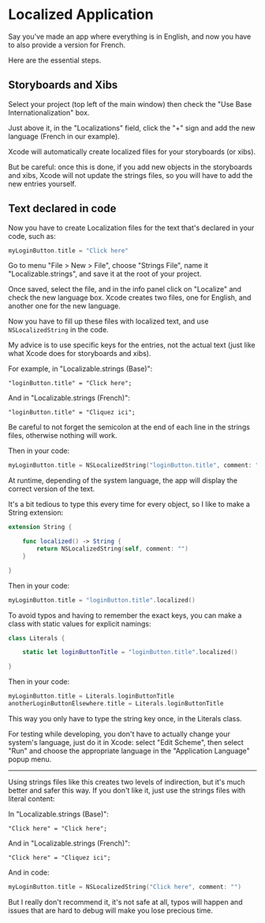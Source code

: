# Localized Application

Say you've made an app where everything is in English, and now you have to also provide a version for French.

Here are the essential steps.

## Storyboards and Xibs

Select your project (top left of the main window) then check the "Use Base Internationalization" box.

Just above it, in the "Localizations" field, click the "+" sign and add the new language (French in our example).

Xcode will automatically create localized files for your storyboards (or xibs).

But be careful: once this is done, if you add new objects in the storyboards and xibs, Xcode will not update the strings files, so you will have to add the new entries yourself.

## Text declared in code

Now you have to create Localization files for the text that's declared in your code, such as:

```swift
myLoginButton.title = "Click here"
```

Go to menu "File > New > File", choose "Strings File", name it "Localizable.strings", and save it at the root of your project.

Once saved, select the file, and in the info panel click on "Localize" and check the new language box. Xcode creates two files, one for English, and another one for the new language.

Now you have to fill up these files with localized text, and use `NSLocalizedString` in the code.

My advice is to use specific keys for the entries, not the actual text (just like what Xcode does for storyboards and xibs).

For example, in "Localizable.strings (Base)":

	"loginButton.title" = "Click here";

And in "Localizable.strings (French)":

	"loginButton.title" = "Cliquez ici";

Be careful to not forget the semicolon at the end of each line in the strings files, otherwise nothing will work.

Then in your code:

```swift
myLoginButton.title = NSLocalizedString("loginButton.title", comment: "")
```

At runtime, depending of the system language, the app will display the correct version of the text.

It's a bit tedious to type this every time for every object, so I like to make a String extension:

```swift
extension String {

    func localized() -> String {
        return NSLocalizedString(self, comment: "")
    }

}
```

Then in your code:

```swift
myLoginButton.title = "loginButton.title".localized()
```

To avoid typos and having to remember the exact keys, you can make a class with static values for explicit namings:

```swift
class Literals {

	static let loginButtonTitle = "loginButton.title".localized()

}
```

Then in your code:

```swift
myLoginButton.title = Literals.loginButtonTitle
anotherLoginButtonElsewhere.title = Literals.loginButtonTitle
```

This way you only have to type the string key once, in the Literals class. 

For testing while developing, you don't have to actually change your system's language, just do it in Xcode: select "Edit Scheme", then select "Run" and choose the appropriate language in the "Application Language" popup menu.

---

Using strings files like this creates two levels of indirection, but it's much better and safer this way. If you don't like it, just use the strings files with literal content:

In "Localizable.strings (Base)":

	"Click here" = "Click here";

And in "Localizable.strings (French)":

	"Click here" = "Cliquez ici";

And in code:

```swift
myLoginButton.title = NSLocalizedString("Click here", comment: "")
```

But I really don't recommend it, it's not safe at all, typos will happen and issues that are hard to debug will make you lose precious time.